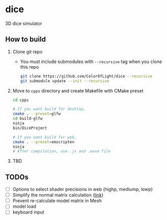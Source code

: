 # dice
3D dice simulator

## How to build

1. Clone git repo
    - You must include submodules with `--recursive` tag when you clone this repo

      ```zsh
      git clone https://github.com/ColorOfLight/dice --recursive
      git submodule update --init --recursive
      ```

2. Move to `cpps` directory and create Makefile with CMake preset

    ```zsh
    cd cpps

    # If you want build for desktop,
    cmake . --preset=glfw
    cd build-glfw
    ninja
    bin/DiceProject

    # If you want build for web,
    cmake . --preset=emscripten
    ninja
    # After compilation, use .js and .wasm file
    ```

3. TBD

## TODOs

- [ ] Options to select shader precisions in web (highp, mediump, lowp)
- [ ] Simplify the normal matrix calculation ([link](https://lxjk.github.io/2017/10/01/Stop-Using-Normal-Matrix.html))
- [ ] Prevent re-calculate model matrix in Mesh
- [ ] model load
- [ ] keyboard input
